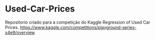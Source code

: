 # Used-Car-Prices
Repositorio criado para a competição do Kaggle Regression of Used Car Prices.
https://www.kaggle.com/competitions/playground-series-s4e9/overview
